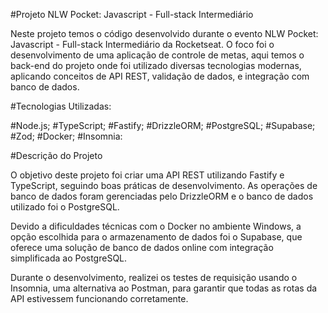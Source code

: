 #Projeto NLW Pocket: Javascript - Full-stack Intermediário

Neste projeto temos o código desenvolvido durante o evento NLW Pocket: Javascript - Full-stack Intermediário da Rocketseat. O foco foi o desenvolvimento de uma aplicação de controle de metas, aqui temos o back-end do projeto onde foi utilizado diversas tecnologias modernas, aplicando conceitos de API REST, validação de dados, e integração com banco de dados.

#Tecnologias Utilizadas:

#Node.js;
#TypeScript;
#Fastify;
#DrizzleORM;
#PostgreSQL;
#Supabase;
#Zod;
#Docker;
#Insomnia:

#Descrição do Projeto

O objetivo deste projeto foi criar uma API REST utilizando Fastify e TypeScript, seguindo boas práticas de desenvolvimento. As operações de banco de dados foram gerenciadas pelo DrizzleORM e o banco de dados utilizado foi o PostgreSQL.

Devido a dificuldades técnicas com o Docker no ambiente Windows, a opção escolhida para o armazenamento de dados foi o Supabase, que oferece uma solução de banco de dados online com integração simplificada ao PostgreSQL.

Durante o desenvolvimento, realizei os testes de requisição usando o Insomnia, uma alternativa ao Postman, para garantir que todas as rotas da API estivessem funcionando corretamente.
